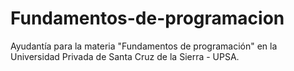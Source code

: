 # Fundamentos-de-programacion
Ayudantía para la materia "Fundamentos de programación" en la Universidad Privada de Santa Cruz de la Sierra - UPSA.
